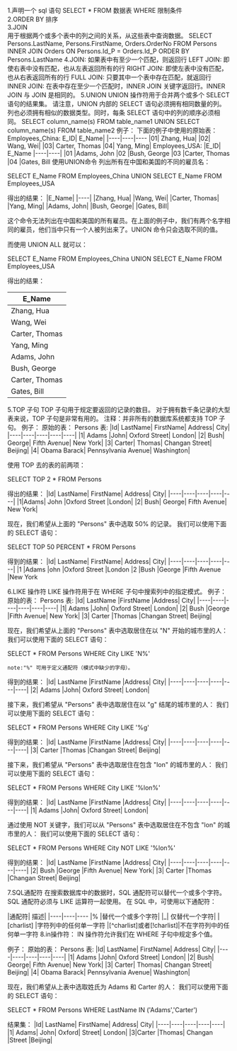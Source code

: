 1.声明一个 sql 语句
  SELECT *
  FROM
  数据表
  WHERE 限制条件</br>
2.ORDER BY 排序</br>
3.JOIN</br>
  用于根据两个或多个表中的列之间的关系，从这些表中查询数据。
  SELECT Persons.LastName, Persons.FirstName, Orders.OrderNo
  FROM Persons
  INNER JOIN Orders
  ON Persons.Id_P = Orders.Id_P
  ORDER BY Persons.LastName
4.JOIN: 如果表中有至少一个匹配，则返回行
  LEFT JOIN: 即使右表中没有匹配，也从左表返回所有的行
  RIGHT JOIN: 即使左表中没有匹配，也从右表返回所有的行
  FULL JOIN: 只要其中一个表中存在匹配，就返回行
  INNER JOIN: 在表中存在至少一个匹配时，INNER JOIN 关键字返回行。INNER JOIN 与 JOIN 是相同的。
5.UNION
  UNION 操作符用于合并两个或多个 SELECT 语句的结果集。
  请注意，UNION 内部的 SELECT 语句必须拥有相同数量的列。列也必须拥有相似的数据类型。同时，每条 SELECT 语句中的列的顺序必须相同。
  SELECT column_name(s) FROM table_name1
  UNION
  SELECT column_name(s) FROM table_name2
  例子：
  下面的例子中使用的原始表：
  Employees_China:
  E_ID|	E_Name|
  |----|----|----
  |01|	Zhang, Hua|
  |02|	Wang, Wei|
  |03|	Carter, Thomas
  |04|	Yang, Ming|
  Employees_USA:
  |E_ID|	E_Name
  |----|----|
  |01	|Adams, John
  |02	|Bush, George
  |03	|Carter, Thomas
  |04	|Gates, Bill
  使用UNION命令
  列出所有在中国和美国的不同的雇员名：
  
  SELECT E_Name FROM Employees_China
  UNION
  SELECT E_Name FROM Employees_USA
  
  得出的结果：
  |E_Name|
  |----|
  |Zhang, Hua|
  |Wang, Wei|
  |Carter, Thomas|
  |Yang, Ming|
  |Adams, John|
  |Bush, George|
  |Gates, Bill|
  
  这个命令无法列出在中国和美国的所有雇员。在上面的例子中，我们有两个名字相同的雇员，他们当中只有一个人被列出来了。UNION 命令只会选取不同的值。
  
  而使用 UNION ALL 就可以：
  
  SELECT E_Name FROM Employees_China
  UNION
  SELECT E_Name FROM Employees_USA
  
  得出的结果：
  
  |E_Name|
  |----|
  |Zhang, Hua|
  |Wang, Wei|
  |Carter, Thomas|
  |Yang, Ming|
  |Adams, John|
  |Bush, George|
  |Carter, Thomas|
  |Gates, Bill|

5.TOP 子句
  TOP 子句用于规定要返回的记录的数目。
  对于拥有数千条记录的大型表来说，TOP 子句是非常有用的。
  注释：并非所有的数据库系统都支持 TOP 子句。
  例子：
  原始的表：
  Persons 表:
  |Id|	LastName|	FirstName|	Address|	City|
  |----|----|----|----|----|
  |1|	Adams	|John|	Oxford Street|	London|
  |2|	Bush|	George|	Fifth Avenue|	New York|
  |3|	Carter|	Thomas|	Changan Street|	Beijing|
  |4|	Obama	Barack|	Pennsylvania Avenue|	Washington|
  
  使用 TOP 去的表的前两项：
  
  SELECT TOP 2 * FROM Persons
  
  得出的结果：
  |Id|	LastName|	FirstName|	Address|	City|
  |----|----|----|----|----|
  |1|Adams|	John	|Oxford Street	|London|
  |2|	Bush|	George|	Fifth Avenue|	New York|

  现在，我们希望从上面的 "Persons" 表中选取 50% 的记录。
  我们可以使用下面的 SELECT 语句：
  
  SELECT TOP 50 PERCENT * FROM Persons

  得到的结果：
  |Id|	LastName|	FirstName|	Address|	City|
  |----|----|----|----|----|
  |1	|Adams	|ohn	|Oxford Street	|London
  |2	|Bush	|George	|Fifth Avenue	|New York
  
6.LIKE 操作符
  LIKE 操作符用于在 WHERE 子句中搜索列中的指定模式。
  例子：
  原始的表：
  Persons 表:
  |Id|	LastName	|FirstName	|Address|	City|
  |----|----|----|----|----|----|
  |1|	Adams	|John|	Oxford Street|	London|
  |2|	Bush	|George	|Fifth Avenue|	New York|
  |3|	Carter	|Thomas	|Changan Street|	Beijing|
  
  现在，我们希望从上面的 "Persons" 表中选取居住在以 "N" 开始的城市里的人：
  我们可以使用下面的 SELECT 语句：
  
  SELECT * FROM Persons
  WHERE City LIKE 'N%'
  
  `note:"%" 可用于定义通配符（模式中缺少的字母）。`
  
  得到的结果：
  |Id|	LastName	|FirstName	|Address|	City|
  |----|----|----|----|----|----|
  |2|	Adams	|John|	Oxford Street|	London|
  
  
  接下来，我们希望从 "Persons" 表中选取居住在以 "g" 结尾的城市里的人：
  我们可以使用下面的 SELECT 语句：
  
  SELECT * FROM Persons
  WHERE City LIKE '%g'
  
  得到的结果：
  |Id|	LastName	|FirstName	|Address|	City|
  |----|----|----|----|----|----|
  |3|	Carter	|Thomas	|Changan Street|	Beijing|
  
  
  接下来，我们希望从 "Persons" 表中选取居住在包含 "lon" 的城市里的人：
  我们可以使用下面的 SELECT 语句：

  SELECT * FROM Persons
  WHERE City LIKE '%lon%'
  
  得到的结果：
  |Id|	LastName	|FirstName	|Address|	City|
  |----|----|----|----|----|----|
  |1|	Adams	|John|	Oxford Street|	London|
  
  
  通过使用 NOT 关键字，我们可以从 "Persons" 表中选取居住在不包含 "lon" 的城市里的人：
  我们可以使用下面的 SELECT 语句：
  
  SELECT * FROM Persons
  WHERE City NOT LIKE '%lon%'
  
  得到的结果：
  |Id|	LastName	|FirstName	|Address|	City|
  |----|----|----|----|----|----|
  |2|	Bush	|George	|Fifth Avenue|	New York|
  |3|	Carter	|Thomas	|Changan Street|	Beijing|
  
7.SQL通配符
  在搜索数据库中的数据时，SQL 通配符可以替代一个或多个字符。
  SQL 通配符必须与 LIKE 运算符一起使用。
  在 SQL 中，可使用以下通配符：
  
  |通配符|	描述|
  |----|----|----
  |%	|替代一个或多个字符|
  |_|	仅替代一个字符|
  |[charlist]	|字符列中的任何单一字符
  |[^charlist]或者[!charlist]|不在字符列中的任何单一字符
8.in操作符：
  IN 操作符允许我们在 WHERE 子句中规定多个值。
  
  例子：
  原始的表：
  Persons 表:
  |Id|	LastName|	FirstName|	Address|	City|
  |----|----|----|----|----|
  |1|	Adams	|John|	Oxford Street|	London|
  |2|	Bush|	George|	Fifth Avenue|	New York|
  |3|	Carter|	Thomas|	Changan Street|	Beijing|
  |4|	Obama	Barack|	Pennsylvania Avenue|	Washington|
  
  现在，我们希望从上表中选取姓氏为 Adams 和 Carter 的人：
  我们可以使用下面的 SELECT 语句：
  
  SELECT * FROM Persons
  WHERE LastName IN ('Adams','Carter')
  
  结果集：
  |Id|	LastName|	FirstName|	Address|	City|
  |----|----|----|----|----|
  |1|	Adams|	John|	Oxford| Street|	London|
  |3|Carter	|Thomas|	Changan |Street	|Beijing|

